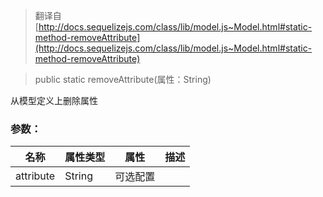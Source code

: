 > 翻译自 [http://docs.sequelizejs.com/class/lib/model.js~Model.html#static-method-removeAttribute](http://docs.sequelizejs.com/class/lib/model.js~Model.html#static-method-removeAttribute)

> public static removeAttribute(属性：String)

从模型定义上删除属性

### 参数：

名称 | 属性类型 | 属性 | 描述
-- | -- | -- | --
attribute | String | 可选配置